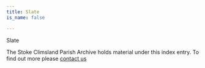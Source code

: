 ```yaml
---
title: Slate
is_name: false

---
```


Slate


The Stoke Climsland Parish Archive holds material under this index entry. To find out more please [contact us](/contact/)
